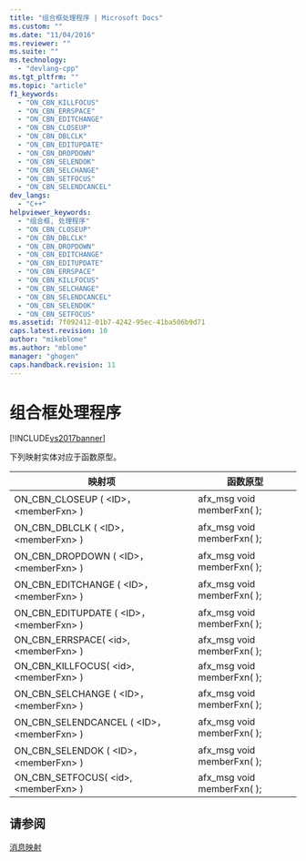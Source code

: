 ```yaml
---
title: "组合框处理程序 | Microsoft Docs"
ms.custom: ""
ms.date: "11/04/2016"
ms.reviewer: ""
ms.suite: ""
ms.technology: 
  - "devlang-cpp"
ms.tgt_pltfrm: ""
ms.topic: "article"
f1_keywords: 
  - "ON_CBN_KILLFOCUS"
  - "ON_CBN_ERRSPACE"
  - "ON_CBN_EDITCHANGE"
  - "ON_CBN_CLOSEUP"
  - "ON_CBN_DBLCLK"
  - "ON_CBN_EDITUPDATE"
  - "ON_CBN_DROPDOWN"
  - "ON_CBN_SELENDOK"
  - "ON_CBN_SELCHANGE"
  - "ON_CBN_SETFOCUS"
  - "ON_CBN_SELENDCANCEL"
dev_langs: 
  - "C++"
helpviewer_keywords: 
  - "组合框, 处理程序"
  - "ON_CBN_CLOSEUP"
  - "ON_CBN_DBLCLK"
  - "ON_CBN_DROPDOWN"
  - "ON_CBN_EDITCHANGE"
  - "ON_CBN_EDITUPDATE"
  - "ON_CBN_ERRSPACE"
  - "ON_CBN_KILLFOCUS"
  - "ON_CBN_SELCHANGE"
  - "ON_CBN_SELENDCANCEL"
  - "ON_CBN_SELENDOK"
  - "ON_CBN_SETFOCUS"
ms.assetid: 7f092412-01b7-4242-95ec-41ba506b9d71
caps.latest.revision: 10
author: "mikeblome"
ms.author: "mblome"
manager: "ghogen"
caps.handback.revision: 11
---
```

# 组合框处理程序
[!INCLUDE[vs2017banner](../../assembler/inline/includes/vs2017banner.md)]

下列映射实体对应于函数原型。  
  
|映射项|函数原型|  
|---------|----------|  
|ON\_CBN\_CLOSEUP \( \<ID\>，\<memberFxn\> \)|afx\_msg void memberFxn\( \);|  
|ON\_CBN\_DBLCLK \( \<ID\>，\<memberFxn\> \)|afx\_msg void memberFxn\( \);|  
|ON\_CBN\_DROPDOWN \( \<ID\>，\<memberFxn\> \)|afx\_msg void memberFxn\( \);|  
|ON\_CBN\_EDITCHANGE \( \<ID\>，\<memberFxn\> \)|afx\_msg void memberFxn\( \);|  
|ON\_CBN\_EDITUPDATE \( \<ID\>，\<memberFxn\> \)|afx\_msg void memberFxn\( \);|  
|ON\_CBN\_ERRSPACE\( \<id\>, \<memberFxn\> \)|afx\_msg void memberFxn\( \);|  
|ON\_CBN\_KILLFOCUS\( \<id\>, \<memberFxn\> \)|afx\_msg void memberFxn\( \);|  
|ON\_CBN\_SELCHANGE \( \<ID\>，\<memberFxn\> \)|afx\_msg void memberFxn\( \);|  
|ON\_CBN\_SELENDCANCEL \( \<ID\>，\<memberFxn\> \)|afx\_msg void memberFxn\( \);|  
|ON\_CBN\_SELENDOK \( \<ID\>，\<memberFxn\> \)|afx\_msg void memberFxn\( \);|  
|ON\_CBN\_SETFOCUS\( \<id\>, \<memberFxn\> \)|afx\_msg void memberFxn\( \);|  
  
## 请参阅  
 [消息映射](../../mfc/reference/message-maps-mfc.md)
